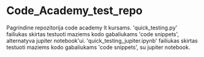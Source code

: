 # Code_Academy_test_repo
Pagrindine repozitorija code academy lt kursams.
'quick_testing.py' failiukas skirtas testuoti maziems kodo gabaliukams 'code snippets', alternatyva jupiter notebook'ui.
'quick_testing_jupiter.ipynb' failiukas skirtas testuoti maziems kodo gabaliukams 'code snippets', su jupiter notebook.